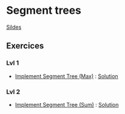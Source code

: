 # Segment trees

[Sildes](16-SegmentTrees.pdf)

## Exercices

### Lvl 1
  - [Implement Segment Tree (Max)](https://leetcode.com/problems/fruits-into-baskets-ii) : [Solution](https://github.com/INSAlgo/Corrections/blob/main/LC/Fruits%20Into%20Baskets%20II.py)

### Lvl 2
  - [Implement Segment Tree (Sum)](https://leetcode.com/problems/range-sum-query-mutable) : [Solution](https://github.com/INSAlgo/Corrections/blob/main/LC/Range%20Sum%20Query%20-%20Mutable.py)
